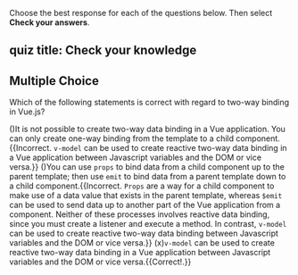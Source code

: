 Choose the best response for each of the questions below. Then select **Check your answers**.

## quiz title: Check your knowledge

## Multiple Choice
Which of the following statements is correct with regard to two-way binding in Vue.js?

()It is not possible to create two-way data binding in a Vue application. You can only create one-way binding from the template to a child component.{{Incorrect. `v-model` can be used to create reactive two-way data binding in a Vue application between Javascript variables and the DOM or vice versa.}}
()You can use `props` to bind data from a child component up to the parent template; then use `emit` to bind data from a parent template down to a child component.{{Incorrect. `Props` are a way for a child component to make use of a data value that exists in the parent template, whereas `$emit` can be used to send data up to another part of the Vue application from a component. Neither of these processes involves reactive data binding, since you must create a listener and execute a method. In contrast, `v-model` can be used to create reactive two-way data binding between Javascript variables and the DOM or vice versa.}}
(x)`v-model` can be used to create reactive two-way data binding in a Vue application between Javascript variables and the DOM or vice versa.{{Correct!.}}